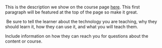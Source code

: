 This is the description we show on the course page [here](https://lab.github.com/AkangTommy/sistem-kepegawaian). This first paragraph will be featured at the top of the page so make it great.
​

​
Be sure to tell the learner about the technology you are teaching, why they should learn it, how they can use it, and what you will teach them.
​


Include information on how they can reach you for questions about the content or course. 